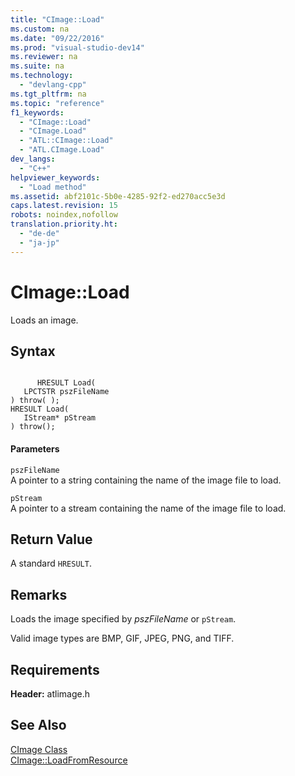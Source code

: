 ```yaml
---
title: "CImage::Load"
ms.custom: na
ms.date: "09/22/2016"
ms.prod: "visual-studio-dev14"
ms.reviewer: na
ms.suite: na
ms.technology: 
  - "devlang-cpp"
ms.tgt_pltfrm: na
ms.topic: "reference"
f1_keywords: 
  - "CImage::Load"
  - "CImage.Load"
  - "ATL::CImage::Load"
  - "ATL.CImage.Load"
dev_langs: 
  - "C++"
helpviewer_keywords: 
  - "Load method"
ms.assetid: abf2101c-5b0e-4285-92f2-ed270acc5e3d
caps.latest.revision: 15
robots: noindex,nofollow
translation.priority.ht: 
  - "de-de"
  - "ja-jp"
---
```

# CImage::Load
Loads an image.  
  
## Syntax  
  
```  
  
      HRESULT Load(  
   LPCTSTR pszFileName   
) throw( );  
HRESULT Load(  
   IStream* pStream  
) throw();  
```  
  
#### Parameters  
 `pszFileName`  
 A pointer to a string containing the name of the image file to load.  
  
 `pStream`  
 A pointer to a stream containing the name of the image file to load.  
  
## Return Value  
 A standard `HRESULT`.  
  
## Remarks  
 Loads the image specified by *pszFileName* or `pStream`.  
  
 Valid image types are BMP, GIF, JPEG, PNG, and TIFF.  
  
## Requirements  
 **Header:** atlimage.h  
  
## See Also  
 [CImage Class](../vs140/cimage-class.md)   
 [CImage::LoadFromResource](../vs140/cimage--loadfromresource.md)